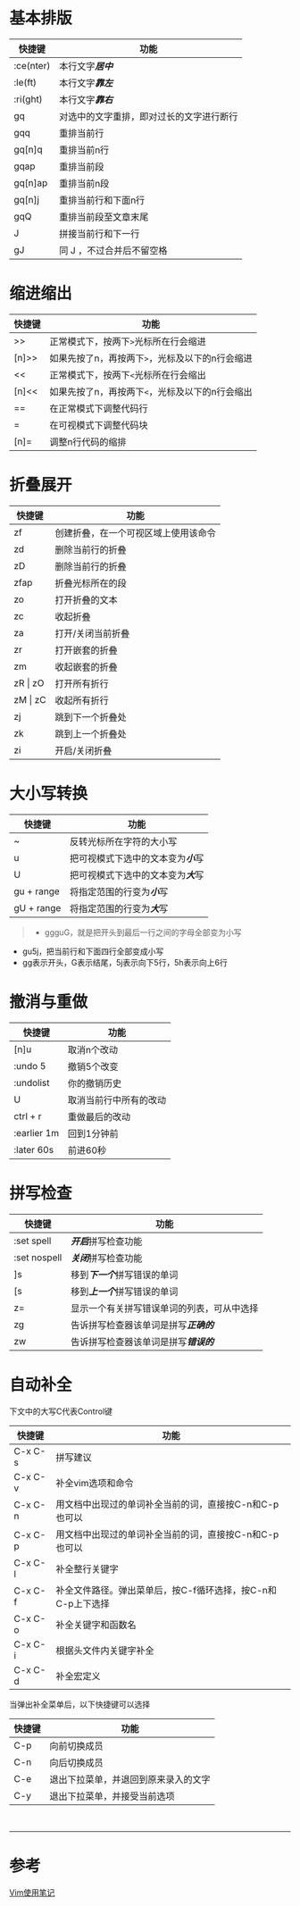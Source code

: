 # 基本排版
|快捷键 | 功能 |
|--- |--- |
|:ce(nter) | 本行文字***居中*** |
|:le(ft) | 本行文字***靠左*** |
|:ri(ght) | 本行文字***靠右*** |
|gq | 对选中的文字重排，即对过长的文字进行断行 |
|gqq | 重排当前行 |
|gq[n]q | 重排当前n行 |
|gqap | 重排当前段 |
|gq[n]ap | 重排当前n段 |
|gq[n]j | 重排当前行和下面n行 |
|gqQ | 重排当前段至文章末尾 |
|J | 拼接当前行和下一行 |
|gJ | 同 J ，不过合并后不留空格 |


# 缩进缩出
|快捷键 | 功能 |
|--- |--- |
|>> | 正常模式下，按两下`>`光标所在行会缩进 |
|[n]>> | 如果先按了n，再按两下`>`，光标及以下的n行会缩进 |
|<< | 正常模式下，按两下`<`光标所在行会缩出|
|[n]<< | 如果先按了n，再按两下`<`，光标及以下的n行会缩出|
|== | 在正常模式下调整代码行 |
|= | 在可视模式下调整代码块 | 
|[n]= | 调整n行代码的缩排 |


# 折叠展开
|快捷键 | 功能 |
|--- |--- |
|zf | 创建折叠，在一个可视区域上使用该命令 |
|zd | 删除当前行的折叠 |
|zD | 删除当前行的折叠 |
|zfap | 折叠光标所在的段 |
|zo | 打开折叠的文本 |
|zc | 收起折叠 |
|za | 打开/关闭当前折叠 |
|zr | 打开嵌套的折叠 |
|zm | 收起嵌套的折叠 |
|zR \| zO | 打开所有折行 |
|zM \| zC | 收起所有折行 |
|zj | 跳到下一个折叠处 |
|zk | 跳到上一个折叠处 |
|zi | 开启/关闭折叠 |


# 大小写转换
|快捷键 | 功能 |
|--- |--- |
|~ | 反转光标所在字符的大小写 |
|u | 把可视模式下选中的文本变为***小***写 |
|U | 把可视模式下选中的文本变为***大***写 |
|gu + range | 将指定范围的行变为***小***写 |
|gU + range | 将指定范围的行变为***大***写 |
> - ggguG，就是把开头到最后一行之间的字母全部变为小写
- gu5j，把当前行和下面四行全部变成小写
- gg表示开头，G表示结尾，5j表示向下5行，5h表示向上6行


# 撤消与重做 
|快捷键 | 功能 |
|--- |--- |
|[n]u | 取消n个改动 |
|:undo 5 | 撤销5个改变 |
|:undolist | 你的撤销历史 |
|U | 取消当前行中所有的改动 |
|ctrl + r | 重做最后的改动 |
|:earlier 1m | 回到1分钟前 |
|:later 60s | 前进60秒 |


# 拼写检查
|快捷键 | 功能 |
|--- |--- |
|:set spell | ***开启***拼写检查功能 |
|:set nospell | ***关闭***拼写检查功能 |
|]s | 移到***下一个***拼写错误的单词 |
|[s | 移到***上一个***拼写错误的单词 |
|z= | 显示一个有关拼写错误单词的列表，可从中选择 |
|zg | 告诉拼写检查器该单词是拼写***正确的*** |
|zw | 告诉拼写检查器该单词是拼写***错误的*** |


# 自动补全
下文中的大写C代表Control键

|快捷键 | 功能 |
|--- |--- |
|C-x C-s | 拼写建议 |
|C-x C-v | 补全vim选项和命令 |
|C-x C-n | 用文档中出现过的单词补全当前的词，直接按C-n和C-p也可以 |
|C-x C-p | 用文档中出现过的单词补全当前的词，直接按C-n和C-p也可以 |
|C-x C-l | 补全整行关键字|
|C-x C-f | 补全文件路径。弹出菜单后，按C-f循环选择，按C-n和C-p上下选择 |
|C-x C-o | 补全关键字和函数名 |
|C-x C-i | 根据头文件内关键字补全 |
|C-x C-d | 补全宏定义 |

当弹出补全菜单后，以下快捷键可以选择

|快捷键 | 功能 |
|--- |--- |
|C-p | 向前切换成员 |
|C-n | 向后切换成员 |
|C-e | 退出下拉菜单，并退回到原来录入的文字 |
|C-y | 退出下拉菜单，并接受当前选项 |


<br/>

---

# 参考

[Vim使用笔记][1]  

[1]: http://www.cnblogs.com/jiqingwu/archive/2012/06/14/vim_notes.html

